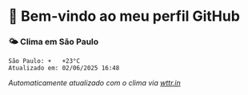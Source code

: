 # 👋 Bem-vindo ao meu perfil GitHub

### 🌤️ Clima em São Paulo
```
São Paulo: ☀️   +23°C
Atualizado em: 02/06/2025 16:48
```

_Automaticamente atualizado com o clima via [wttr.in](https://wttr.in)_